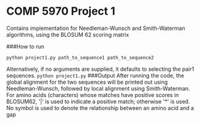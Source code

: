 # COMP 5970 Project 1
Contains implementation for Needleman-Wunsch and Smith-Waterman algorithms, using the BLOSUM 62 scoring matrix


###How to run

`python project1.py path_to_sequence1 path_to_sequence2`

Alternatively, if no arguments are supplied, it defaults to selecting the pair1 sequences.
`python project1.py`
###Output
After running the code, the global alignment for the two sequences will be printed out using Needleman-Wunsch, followed by local alignment using Smith-Waterman.   For amino acids (characters) whose matches have positive scores in BLOSUM62, '|' is used to indicate a positive match; otherwise  '*' is used. No symbol is used to denote the relationship between an amino acid and a gap

